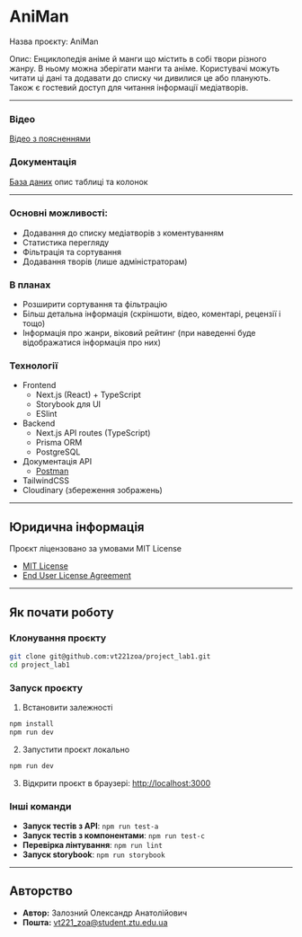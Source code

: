 # AniMan

Назва проєкту: AniMan

Опис: Енциклопедія аніме й манги що містить в собі твори різного жанру. В ньому можна зберігати манги та аніме. Користувачі можуть читати ці дані та додавати до списку чи дивилися це або планують. Також є гостевий доступ для читання інформації медіатворів.

---

### Відео
[Відео з поясненнями](video/2025-06-08%2020-05-06.mp4)

### Документація
[База даних](prisma/schema.prisma) опис таблиці та колонок

---
### Основні можливості: 

- Додавання до списку медіатворів з коментуванням
- Статистика перегляду
- Фільтрація та сортування
- Додавання творів (лише адміністраторам)

### В планах
- Розширити сортування та фільтрацію
- Більш детальна інформація (скріншоти, відео, коментарі, рецензії і тощо)
- Інформація про жанри, віковий рейтинг (при наведенні буде відображатися інформація про них)

### Технології

- Frontend
  - Next.js (React) + TypeScript
  - Storybook для UI
  - ESlint
- Backend
  - Next.js API routes (TypeScript)
  - Prisma ORM
  - PostgreSQL
- Документація API
  - [Postman](postman/AniMan%20REST%20API%20basics-%20CRUD%2C%20test%20%26%20variable.postman_collection.json)
- TailwindCSS
- Cloudinary (збереження зображень)

---

## Юридична інформація
Проєкт ліцензовано за умовами MIT License

- [MIT License](LICENSE)
- [End User License Agreement](eula.txt)

---

## Як почати роботу

### Клонування проєкту

```bash
git clone git@github.com:vt221zoa/project_lab1.git
cd project_lab1
```

### Запуск проєкту
1. Встановити залежності
```bash
npm install
npm run dev
```

2. Запустити проєкт локально
```bash
npm run dev
```

3. Відкрити проєкт в браузері: 
[http://localhost:3000](http://localhost:3000)

### Інші команди

- **Запуск тестів з API**: `npm run test-a`
- **Запуск тестів з компонентами**: `npm run test-c`
- **Перевірка лінтування**: `npm run lint`
- **Запуск storybook**: `npm run storybook`

---

## Авторство
- **Автор:** Залозний Олександр Анатолійович
- **Пошта:** vt221_zoa@student.ztu.edu.ua
